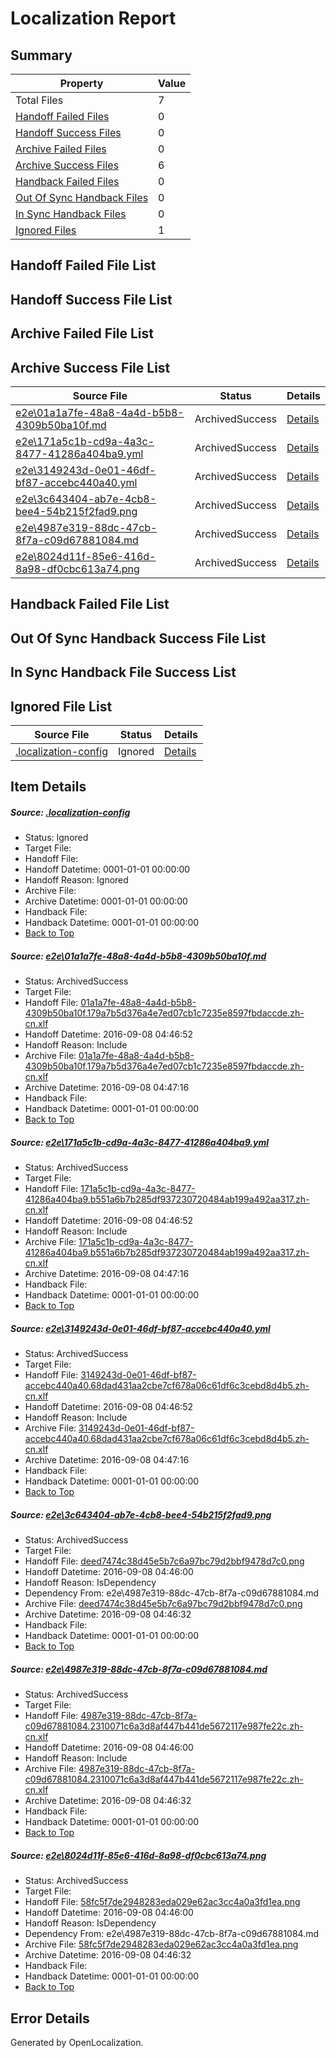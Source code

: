 # <a name='report-top'></a> Localization Report

## Summary
 Property | Value 
 -------- | ----- 
 Total Files | 7
[ Handoff Failed Files ](#handoff-failed-list)| 0
[ Handoff Success Files ](#handoff-success-list)| 0
[ Archive Failed Files ](#archive-failed-list)| 0
[ Archive Success Files ](#archive-success-list)| 6
[ Handback Failed Files ](#handback-failed-list)| 0
[ Out Of Sync Handback Files ](#outofsync-handback-success-list)| 0
[ In Sync Handback Files ](#insync-handback-success-list)| 0
[ Ignored Files ](#ignored-list)| 1

## <a name='handoff-failed-list'></a> Handoff Failed File List

## <a name='handoff-success-list'></a> Handoff Success File List

## <a name='archive-failed-list'></a> Archive Failed File List

## <a name='archive-success-list'></a> Archive Success File List
 Source File | Status | Details 
 ----------- | ------ | ------- 
 [e2e\01a1a7fe-48a8-4a4d-b5b8-4309b50ba10f.md](https://github.com/OpenLocalizationTestOrg/ol-test0/blob/7f4c1619f0d149bb559a8a4a1ce249d4ae4cdf78/e2e/01a1a7fe-48a8-4a4d-b5b8-4309b50ba10f.md) | ArchivedSuccess | [Details](#b7672a455bab7c1de6be3870f3ac5ca25d5016ef1)
 [e2e\171a5c1b-cd9a-4a3c-8477-41286a404ba9.yml](https://github.com/OpenLocalizationTestOrg/ol-test0/blob/7f4c1619f0d149bb559a8a4a1ce249d4ae4cdf78/e2e/171a5c1b-cd9a-4a3c-8477-41286a404ba9.yml) | ArchivedSuccess | [Details](#8031c20eadc180afd21aeaa8830dcc43017b9d022)
 [e2e\3149243d-0e01-46df-bf87-accebc440a40.yml](https://github.com/OpenLocalizationTestOrg/ol-test0/blob/7f4c1619f0d149bb559a8a4a1ce249d4ae4cdf78/e2e/3149243d-0e01-46df-bf87-accebc440a40.yml) | ArchivedSuccess | [Details](#9274065c2547a906c010e46fe5a89d6b44aa309a3)
 [e2e\3c643404-ab7e-4cb8-bee4-54b215f2fad9.png](https://github.com/OpenLocalizationTestOrg/ol-test0/blob/adb62c11da1cf25f4a07e9dce8c199271f9f3265/e2e/3c643404-ab7e-4cb8-bee4-54b215f2fad9.png) | ArchivedSuccess | [Details](#deed7474c38d45e5b7c6a97bc79d2bbf9478d7c04)
 [e2e\4987e319-88dc-47cb-8f7a-c09d67881084.md](https://github.com/OpenLocalizationTestOrg/ol-test0/blob/adb62c11da1cf25f4a07e9dce8c199271f9f3265/e2e/4987e319-88dc-47cb-8f7a-c09d67881084.md) | ArchivedSuccess | [Details](#7bff862fb7d82409732b33bbeb7268a37ad69a9d5)
 [e2e\8024d11f-85e6-416d-8a98-df0cbc613a74.png](https://github.com/OpenLocalizationTestOrg/ol-test0/blob/adb62c11da1cf25f4a07e9dce8c199271f9f3265/e2e/8024d11f-85e6-416d-8a98-df0cbc613a74.png) | ArchivedSuccess | [Details](#58fc5f7de2948283eda029e62ac3cc4a0a3fd1ea6)

## <a name='handback-failed-list'></a> Handback Failed File List

## <a name='outofsync-handback-success-list'></a> Out Of Sync Handback Success File List

## <a name='insync-handback-success-list'></a> In Sync Handback File Success List

## <a name='ignored-list'></a> Ignored File List
 Source File | Status | Details 
 ----------- | ------ | ------- 
 [.localization-config](https://github.com/OpenLocalizationTestOrg/ol-test0/blob/7f4c1619f0d149bb559a8a4a1ce249d4ae4cdf78/.localization-config) | Ignored | [Details](#3d4f252ac210baf56311d7e97dcc2db10974dbd20)

## Item Details
##### <a name='3d4f252ac210baf56311d7e97dcc2db10974dbd20'></a> Source: [.localization-config](https://github.com/OpenLocalizationTestOrg/ol-test0/blob/7f4c1619f0d149bb559a8a4a1ce249d4ae4cdf78/.localization-config)
* Status: Ignored
* Target File: 
* Handoff File: 
* Handoff Datetime: 0001-01-01 00:00:00
* Handoff Reason: Ignored
* Archive File: 
* Archive Datetime: 0001-01-01 00:00:00
* Handback File: 
* Handback Datetime: 0001-01-01 00:00:00
* [Back to Top](#report-top)

##### <a name='b7672a455bab7c1de6be3870f3ac5ca25d5016ef1'></a> Source: [e2e\01a1a7fe-48a8-4a4d-b5b8-4309b50ba10f.md](https://github.com/OpenLocalizationTestOrg/ol-test0/blob/7f4c1619f0d149bb559a8a4a1ce249d4ae4cdf78/e2e/01a1a7fe-48a8-4a4d-b5b8-4309b50ba10f.md)
* Status: ArchivedSuccess
* Target File: 
* Handoff File: [01a1a7fe-48a8-4a4d-b5b8-4309b50ba10f.179a7b5d376a4e7ed07cb1c7235e8597fbdaccde.zh-cn.xlf](https://github.com/OpenLocalizationTestOrg/ol-test0-handoff/blob/311a332d86e93b2e55b762799c3cbccca91253e3/ol-handoff/OpenLocalizationTestOrg/ol-test0-zhcn/ci/ht/01a1a7fe-48a8-4a4d-b5b8-4309b50ba10f.179a7b5d376a4e7ed07cb1c7235e8597fbdaccde.zh-cn.xlf)
* Handoff Datetime: 2016-09-08 04:46:52
* Handoff Reason: Include
* Archive File: [01a1a7fe-48a8-4a4d-b5b8-4309b50ba10f.179a7b5d376a4e7ed07cb1c7235e8597fbdaccde.zh-cn.xlf](https://github.com/OpenLocalizationTestOrg/ol-test0-handoff/blob/b8bfc87f4ec9c5dfb08af290899da015614184d5/ol-archive/OpenLocalizationTestOrg/ol-test0-zhcn/ci/ht/01a1a7fe-48a8-4a4d-b5b8-4309b50ba10f.179a7b5d376a4e7ed07cb1c7235e8597fbdaccde.zh-cn.xlf)
* Archive Datetime: 2016-09-08 04:47:16
* Handback File: 
* Handback Datetime: 0001-01-01 00:00:00
* [Back to Top](#report-top)

##### <a name='8031c20eadc180afd21aeaa8830dcc43017b9d022'></a> Source: [e2e\171a5c1b-cd9a-4a3c-8477-41286a404ba9.yml](https://github.com/OpenLocalizationTestOrg/ol-test0/blob/7f4c1619f0d149bb559a8a4a1ce249d4ae4cdf78/e2e/171a5c1b-cd9a-4a3c-8477-41286a404ba9.yml)
* Status: ArchivedSuccess
* Target File: 
* Handoff File: [171a5c1b-cd9a-4a3c-8477-41286a404ba9.b551a6b7b285df937230720484ab199a492aa317.zh-cn.xlf](https://github.com/OpenLocalizationTestOrg/ol-test0-handoff/blob/311a332d86e93b2e55b762799c3cbccca91253e3/ol-handoff/OpenLocalizationTestOrg/ol-test0-zhcn/ci/ht/171a5c1b-cd9a-4a3c-8477-41286a404ba9.b551a6b7b285df937230720484ab199a492aa317.zh-cn.xlf)
* Handoff Datetime: 2016-09-08 04:46:52
* Handoff Reason: Include
* Archive File: [171a5c1b-cd9a-4a3c-8477-41286a404ba9.b551a6b7b285df937230720484ab199a492aa317.zh-cn.xlf](https://github.com/OpenLocalizationTestOrg/ol-test0-handoff/blob/b8bfc87f4ec9c5dfb08af290899da015614184d5/ol-archive/OpenLocalizationTestOrg/ol-test0-zhcn/ci/ht/171a5c1b-cd9a-4a3c-8477-41286a404ba9.b551a6b7b285df937230720484ab199a492aa317.zh-cn.xlf)
* Archive Datetime: 2016-09-08 04:47:16
* Handback File: 
* Handback Datetime: 0001-01-01 00:00:00
* [Back to Top](#report-top)

##### <a name='9274065c2547a906c010e46fe5a89d6b44aa309a3'></a> Source: [e2e\3149243d-0e01-46df-bf87-accebc440a40.yml](https://github.com/OpenLocalizationTestOrg/ol-test0/blob/7f4c1619f0d149bb559a8a4a1ce249d4ae4cdf78/e2e/3149243d-0e01-46df-bf87-accebc440a40.yml)
* Status: ArchivedSuccess
* Target File: 
* Handoff File: [3149243d-0e01-46df-bf87-accebc440a40.68dad431aa2cbe7cf678a06c61df6c3cebd8d4b5.zh-cn.xlf](https://github.com/OpenLocalizationTestOrg/ol-test0-handoff/blob/311a332d86e93b2e55b762799c3cbccca91253e3/ol-handoff/OpenLocalizationTestOrg/ol-test0-zhcn/ci/ht/3149243d-0e01-46df-bf87-accebc440a40.68dad431aa2cbe7cf678a06c61df6c3cebd8d4b5.zh-cn.xlf)
* Handoff Datetime: 2016-09-08 04:46:52
* Handoff Reason: Include
* Archive File: [3149243d-0e01-46df-bf87-accebc440a40.68dad431aa2cbe7cf678a06c61df6c3cebd8d4b5.zh-cn.xlf](https://github.com/OpenLocalizationTestOrg/ol-test0-handoff/blob/b8bfc87f4ec9c5dfb08af290899da015614184d5/ol-archive/OpenLocalizationTestOrg/ol-test0-zhcn/ci/ht/3149243d-0e01-46df-bf87-accebc440a40.68dad431aa2cbe7cf678a06c61df6c3cebd8d4b5.zh-cn.xlf)
* Archive Datetime: 2016-09-08 04:47:16
* Handback File: 
* Handback Datetime: 0001-01-01 00:00:00
* [Back to Top](#report-top)

##### <a name='deed7474c38d45e5b7c6a97bc79d2bbf9478d7c04'></a> Source: [e2e\3c643404-ab7e-4cb8-bee4-54b215f2fad9.png](https://github.com/OpenLocalizationTestOrg/ol-test0/blob/adb62c11da1cf25f4a07e9dce8c199271f9f3265/e2e/3c643404-ab7e-4cb8-bee4-54b215f2fad9.png)
* Status: ArchivedSuccess
* Target File: 
* Handoff File: [deed7474c38d45e5b7c6a97bc79d2bbf9478d7c0.png](https://github.com/OpenLocalizationTestOrg/ol-test0-handoff/blob/0db15c80019494c891b70233bed45e3834bbbe64/ol-handoff/OpenLocalizationTestOrg/ol-test0-zhcn/ci/ht/deed7474c38d45e5b7c6a97bc79d2bbf9478d7c0.png)
* Handoff Datetime: 2016-09-08 04:46:00
* Handoff Reason: IsDependency
* Dependency From: e2e\4987e319-88dc-47cb-8f7a-c09d67881084.md
* Archive File: [deed7474c38d45e5b7c6a97bc79d2bbf9478d7c0.png](https://github.com/OpenLocalizationTestOrg/ol-test0-handoff/blob/b3e98ced476f4ad3f841597546c7905f6bdab560/ol-archive/OpenLocalizationTestOrg/ol-test0-zhcn/ci/ht/deed7474c38d45e5b7c6a97bc79d2bbf9478d7c0.png)
* Archive Datetime: 2016-09-08 04:46:32
* Handback File: 
* Handback Datetime: 0001-01-01 00:00:00
* [Back to Top](#report-top)

##### <a name='7bff862fb7d82409732b33bbeb7268a37ad69a9d5'></a> Source: [e2e\4987e319-88dc-47cb-8f7a-c09d67881084.md](https://github.com/OpenLocalizationTestOrg/ol-test0/blob/adb62c11da1cf25f4a07e9dce8c199271f9f3265/e2e/4987e319-88dc-47cb-8f7a-c09d67881084.md)
* Status: ArchivedSuccess
* Target File: 
* Handoff File: [4987e319-88dc-47cb-8f7a-c09d67881084.2310071c6a3d8af447b441de5672117e987fe22c.zh-cn.xlf](https://github.com/OpenLocalizationTestOrg/ol-test0-handoff/blob/0db15c80019494c891b70233bed45e3834bbbe64/ol-handoff/OpenLocalizationTestOrg/ol-test0-zhcn/ci/ht/4987e319-88dc-47cb-8f7a-c09d67881084.2310071c6a3d8af447b441de5672117e987fe22c.zh-cn.xlf)
* Handoff Datetime: 2016-09-08 04:46:00
* Handoff Reason: Include
* Archive File: [4987e319-88dc-47cb-8f7a-c09d67881084.2310071c6a3d8af447b441de5672117e987fe22c.zh-cn.xlf](https://github.com/OpenLocalizationTestOrg/ol-test0-handoff/blob/b3e98ced476f4ad3f841597546c7905f6bdab560/ol-archive/OpenLocalizationTestOrg/ol-test0-zhcn/ci/ht/4987e319-88dc-47cb-8f7a-c09d67881084.2310071c6a3d8af447b441de5672117e987fe22c.zh-cn.xlf)
* Archive Datetime: 2016-09-08 04:46:32
* Handback File: 
* Handback Datetime: 0001-01-01 00:00:00
* [Back to Top](#report-top)

##### <a name='58fc5f7de2948283eda029e62ac3cc4a0a3fd1ea6'></a> Source: [e2e\8024d11f-85e6-416d-8a98-df0cbc613a74.png](https://github.com/OpenLocalizationTestOrg/ol-test0/blob/adb62c11da1cf25f4a07e9dce8c199271f9f3265/e2e/8024d11f-85e6-416d-8a98-df0cbc613a74.png)
* Status: ArchivedSuccess
* Target File: 
* Handoff File: [58fc5f7de2948283eda029e62ac3cc4a0a3fd1ea.png](https://github.com/OpenLocalizationTestOrg/ol-test0-handoff/blob/0db15c80019494c891b70233bed45e3834bbbe64/ol-handoff/OpenLocalizationTestOrg/ol-test0-zhcn/ci/ht/58fc5f7de2948283eda029e62ac3cc4a0a3fd1ea.png)
* Handoff Datetime: 2016-09-08 04:46:00
* Handoff Reason: IsDependency
* Dependency From: e2e\4987e319-88dc-47cb-8f7a-c09d67881084.md
* Archive File: [58fc5f7de2948283eda029e62ac3cc4a0a3fd1ea.png](https://github.com/OpenLocalizationTestOrg/ol-test0-handoff/blob/b3e98ced476f4ad3f841597546c7905f6bdab560/ol-archive/OpenLocalizationTestOrg/ol-test0-zhcn/ci/ht/58fc5f7de2948283eda029e62ac3cc4a0a3fd1ea.png)
* Archive Datetime: 2016-09-08 04:46:32
* Handback File: 
* Handback Datetime: 0001-01-01 00:00:00
* [Back to Top](#report-top)


## Error Details

Generated by OpenLocalization.
